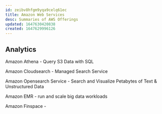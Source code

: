 ```yaml
---
id: zeibv8hfgm9yqa9celq61ec
title: Amazon Web Services
desc: Summaries of AWS Offerings
updated: 1647630420838
created: 1647629996126
---
```

## Analytics

Amazon Athena - Query S3 Data with SQL

Amazon Cloudsearch - Managed Search Service

Amazon Opensearch Service - Search and Visualize Petabytes of Text & Unstructured Data

Amazon EMR - run and scale big data workloads

Amazon Finspace - 
